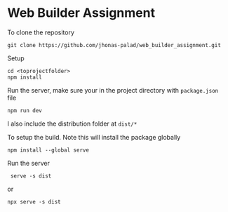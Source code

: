 # Web Builder Assignment

To clone the repository
```
git clone https://github.com/jhonas-palad/web_builder_assignment.git
```
Setup 
```
cd <toprojectfolder>
npm install
```

Run the server, make sure your in the project directory with `package.json` file

```
npm run dev
```

I also include the distribution folder at `dist/*`

To setup the build. Note this will install the package globally
```
npm install --global serve
```

Run the server
```
 serve -s dist
```
or
```
npx serve -s dist
```
